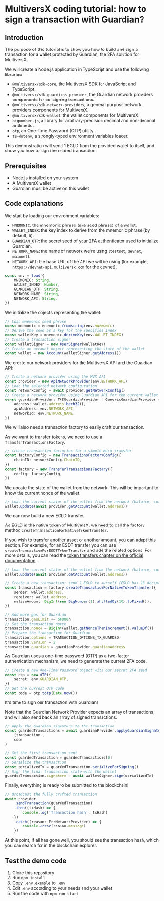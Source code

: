 # MultiversX coding tutorial: how to sign a transaction with Guardian?

## Introduction

The purpose of this tutorial is to show you how to build and sign a transaction for a wallet protected by Guardian, the
2FA solution for MultiversX.

We will create a Node.js application in TypeScript and use the following libraries:

- `@multiversx/sdk-core`, the MultiversX SDK for JavaScript and TypeScript.
- `@multiversx/sdk-guardians-provider`, the Guardian network providers components for co-signing transactions.
- `@multiversx/sdk-network-providers`, a general purpose network providers components for MultiversX.
- `@multiversx/sdk-wallet`, the wallet components for MultiversX.
- `bignumber.js`, a library for arbitrary-precision decimal and non-decimal arithmetic.
- `otp`, an One-Time Password (OTP) utility.
- `ts-dotenv`, a strongly-typed environment variables loader.

This demonstration will send 1 EGLD from the provided wallet to itself, and show you how to sign the related
transaction.

## Prerequisites

- Node.js installed on your system
- A MultiversX wallet
- Guardian must be active on this wallet

## Code explanations

We start by loading our environment variables:

- `MNEMONIC`: the mnemonic phrase (aka seed phrase) of a wallet.
- `WALLET_INDEX`: the key index to derive from the mnemonic phrase (by default, `0`).
- `GUARDIAN_OTP`: the secret seed of your 2FA authenticator used to initialize Guardian.
- `NETWORK_NAME`: the name of network we're using (`testnet`, `devnet`, `mainnet`).
- `NETWORK_API`: the base URL of the API we will be using (for example, `https://devnet-api.multiversx.com` for the
  devnet).

```ts
const env = load({
    MNEMONIC: String,
    WALLET_INDEX: Number,
    GUARDIAN_OTP: String,
    NETWORK_NAME: String,
    NETWORK_API: String,
})
```

We initialize the objects representing the wallet:

```ts
// Load mnemonic seed phrase
const mnemonic = Mnemonic.fromString(env.MNEMONIC)
// Derive the seed as a key for the specified index
const walletKey = mnemonic.deriveKey(env.WALLET_INDEX)
// Create a transaction signer
const walletSigner = new UserSigner(walletKey)
// Create an account object representing the state of the wallet
const wallet = new Account(walletSigner.getAddress())
```

We create our network providers for the MultiversX API and the Guardian API:

```ts
// Create a network provider using the MVX API
const provider = new ApiNetworkProvider(env.NETWORK_API)
// Load the selected network configuration
const networkConfig = await provider.getNetworkConfig()
// Create a network provider using Guardian API for the current wallet
const guardianProvider: TCSGuardianProvider | GenericGuardianProvider = await GuardianProviderFactory.createProvider({
    address: wallet.address.bech32(),
    apiAddress: env.NETWORK_API,
    networkId: env.NETWORK_NAME,
})
```

We will also need a transaction factory to easily craft our transaction.

As we want to transfer tokens, we need to use a `TransferTransactionsFactory`.

```ts
// Create transaction factories for a simple EGLD transfer
const factoryConfig = new TransactionsFactoryConfig({
    chainID: networkConfig.ChainID,
})
const factory = new TransferTransactionsFactory({
    config: factoryConfig,
})
```

We update the state of the wallet from the network. This will be important to know the current nonce of the wallet.

```ts
// Load the current status of the wallet from the network (balance, current nonce, etc)
wallet.update(await provider.getAccount(wallet.address))
```

We can now build a new EGLD transfer.

As EGLD is the native token of MultiversX, we need to call the factory method `createTransactionForNativeTokenTransfer`.

If you wish to transfer another asset or another amount, you can adapt this section.
For example, for an ESDT transfer you can use `createTransactionForESDTTokenTransfer` and add the related options.
For more details, you can read the [token transfers chapter on the official documentation](https://docs.multiversx.com/sdk-and-tools/sdk-js/sdk-js-cookbook-v13#token-transfers).

```ts
// Load the current status of the wallet from the network (balance, current nonce, etc)
wallet.update(await provider.getAccount(wallet.address))

// Create a new transaction: send 1 EGLD to ourself (EGLD has 18 decimals)
const transaction = factory.createTransactionForNativeTokenTransfer({
    sender: wallet.address,
    receiver: wallet.address,
    nativeAmount: BigInt(new BigNumber(1).shiftedBy(18).toFixed()),
})

// Add more gas for Guardian
transaction.gasLimit += 50000n
// Set the transaction nonce
transaction.nonce = BigInt(wallet.getNonceThenIncrement().valueOf())
// Prepare the transaction for Guardian
transaction.options = TRANSACTION_OPTIONS_TX_GUARDED
transaction.version = 2
transaction.guardian = guardianProvider.guardianAddress
```

As Guardian uses a one-time password (OTP) as a two-factor authentication mechanism, we need to generate the current 2FA
code.

```ts
// Create a new One-Time Password object with our secret 2FA seed
const otp = new OTP({
    secret: env.GUARDIAN_OTP,
})
// Get the current OTP code
const code = otp.totp(Date.now())
```

It's time to sign our transaction with Guardian!

Note that the Guardian Network Provider expects an array of
transactions, and will also send back an array of signed transactions.

```ts
// Apply the Guardian signature to the transaction
const guardedTransactions = await guardianProvider.applyGuardianSignature(
    [transaction],
    code
)

// Get the first transaction sent
const guardedTransaction = guardedTransactions[0]
// Serialize the transaction
const serializedTx = guardedTransaction.serializeForSigning()
// Sign the final transaction state with the wallet
guardedTransaction.signature = await walletSigner.sign(serializedTx)
```

Finally, everything is ready to be submitted to the blockchain!

```ts
// Broadcast the fully crafted transaction
await provider
    .sendTransaction(guardedTransaction)
    .then((txHash) => {
        console.log('Transaction hash', txHash)
    })
    .catch((reason: ErrNetworkProvider) => {
        console.error(reason.message)
    })
```

At this point, if all has gone well, you should see the transaction hash, which you can search for in the blockchain
explorer.

## Test the demo code

1. Clone this repository
2. Run `npm install`
3. Copy `.env.example` to `.env`
4. Edit `.env` according to your needs and your wallet
5. Run the code with `npm run start`
